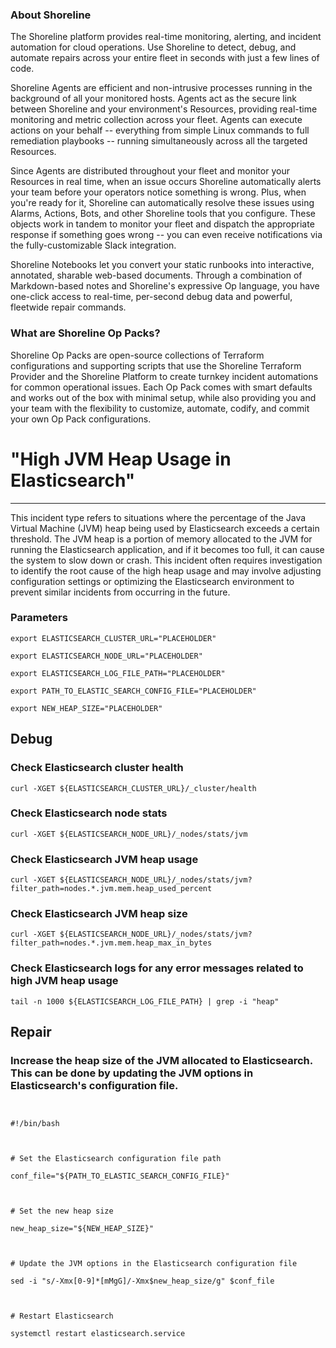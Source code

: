 
### About Shoreline
The Shoreline platform provides real-time monitoring, alerting, and incident automation for cloud operations. Use Shoreline to detect, debug, and automate repairs across your entire fleet in seconds with just a few lines of code.

Shoreline Agents are efficient and non-intrusive processes running in the background of all your monitored hosts. Agents act as the secure link between Shoreline and your environment's Resources, providing real-time monitoring and metric collection across your fleet. Agents can execute actions on your behalf -- everything from simple Linux commands to full remediation playbooks -- running simultaneously across all the targeted Resources.

Since Agents are distributed throughout your fleet and monitor your Resources in real time, when an issue occurs Shoreline automatically alerts your team before your operators notice something is wrong. Plus, when you're ready for it, Shoreline can automatically resolve these issues using Alarms, Actions, Bots, and other Shoreline tools that you configure. These objects work in tandem to monitor your fleet and dispatch the appropriate response if something goes wrong -- you can even receive notifications via the fully-customizable Slack integration.

Shoreline Notebooks let you convert your static runbooks into interactive, annotated, sharable web-based documents. Through a combination of Markdown-based notes and Shoreline's expressive Op language, you have one-click access to real-time, per-second debug data and powerful, fleetwide repair commands.

### What are Shoreline Op Packs?
Shoreline Op Packs are open-source collections of Terraform configurations and supporting scripts that use the Shoreline Terraform Provider and the Shoreline Platform to create turnkey incident automations for common operational issues. Each Op Pack comes with smart defaults and works out of the box with minimal setup, while also providing you and your team with the flexibility to customize, automate, codify, and commit your own Op Pack configurations.

# "High JVM Heap Usage in Elasticsearch"
---

This incident type refers to situations where the percentage of the Java Virtual Machine (JVM) heap being used by Elasticsearch exceeds a certain threshold. The JVM heap is a portion of memory allocated to the JVM for running the Elasticsearch application, and if it becomes too full, it can cause the system to slow down or crash. This incident often requires investigation to identify the root cause of the high heap usage and may involve adjusting configuration settings or optimizing the Elasticsearch environment to prevent similar incidents from occurring in the future.

### Parameters
```shell
export ELASTICSEARCH_CLUSTER_URL="PLACEHOLDER"

export ELASTICSEARCH_NODE_URL="PLACEHOLDER"

export ELASTICSEARCH_LOG_FILE_PATH="PLACEHOLDER"

export PATH_TO_ELASTIC_SEARCH_CONFIG_FILE="PLACEHOLDER"

export NEW_HEAP_SIZE="PLACEHOLDER"
```

## Debug

### Check Elasticsearch cluster health
```shell
curl -XGET ${ELASTICSEARCH_CLUSTER_URL}/_cluster/health
```

### Check Elasticsearch node stats
```shell
curl -XGET ${ELASTICSEARCH_NODE_URL}/_nodes/stats/jvm
```

### Check Elasticsearch JVM heap usage
```shell
curl -XGET ${ELASTICSEARCH_NODE_URL}/_nodes/stats/jvm?filter_path=nodes.*.jvm.mem.heap_used_percent
```

### Check Elasticsearch JVM heap size
```shell
curl -XGET ${ELASTICSEARCH_NODE_URL}/_nodes/stats/jvm?filter_path=nodes.*.jvm.mem.heap_max_in_bytes
```

### Check Elasticsearch logs for any error messages related to high JVM heap usage
```shell
tail -n 1000 ${ELASTICSEARCH_LOG_FILE_PATH} | grep -i "heap"
```

## Repair

### Increase the heap size of the JVM allocated to Elasticsearch. This can be done by updating the JVM options in Elasticsearch's configuration file.
```shell


#!/bin/bash



# Set the Elasticsearch configuration file path

conf_file="${PATH_TO_ELASTIC_SEARCH_CONFIG_FILE}"



# Set the new heap size

new_heap_size="${NEW_HEAP_SIZE}"



# Update the JVM options in the Elasticsearch configuration file

sed -i "s/-Xmx[0-9]*[mMgG]/-Xmx$new_heap_size/g" $conf_file



# Restart Elasticsearch

systemctl restart elasticsearch.service


```